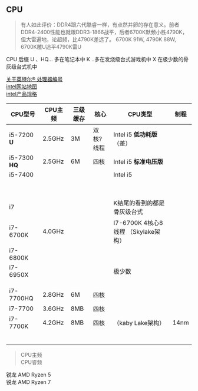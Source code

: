 



## CPU

> 有人如此评价：DDR4跟六代酷睿一样，有点然并卵的存在意义。前者DDR4-2400性能也就跟DDR3-1866战平，后者6700K默频小胜4790K，但大雷遍地，论超频，比4790K差远了。
> 6700K  91W,  4790K 88W,   6700K雕U追平4790K雷U

CPU 
后缀 U 、HQ... 多在笔记本中
K ..多在发烧级台式游戏机中
X 在极少数的骨灰级台式机中




[关于英特尔® 处理器编号](http://www.intel.cn/content/www/cn/zh/processors/processor-numbers.html)   
[intel网站地图](http://www.intel.cn/content/www/cn/zh/siteindex.html)  
[intel产品规格](http://ark.intel.com/zh-cn)  

| CPU型号        | CPU主频 | 三级缓存 | 核心      | CPU类型                             | 制程 |
| -------------- | ------- | -------- | --------- | ----------------------------------- | ---- |
| i5-7200 **U**  | 2.5GHz  | 3M       | 双核?线程 | Intel i5 **低功耗版** （差）        |      |
| i5-7300 **HQ** | 2.5GHz  | 6M       | 四核      | Intel i5 **标准电压版**             |      |
| i5-7400        |         |          |           | Intel i5                            |      |
|                |         |          |           |                                     |      |
|                |         |          |           |                                     |      |
|                |         |          |           |                                     |      |
|                |         |          |           |                                     |      |
|                |         |          |           |                                     |      |
|                |         |          |           |                                     |      |
|                |         |          |           |                                     |      |
|                |         |          |           |                                     |      |
| i7             |         |          |           | K结尾的看到的都是骨灰级台式         |      |
| i7-6700K       | 4.0GHz  |          |           | I7-6700K 4核心8线程 （Skylake架构） |      |
| i7-6800K       |         |          |           |                                     |      |
| i7-6950X       |         |          |           | 极少数                              |      |
|                |         |          |           |                                     |      |
|                |         |          |           |                                     |      |
|                |         |          |           |                                     |      |
| i7-7700HQ      | 2.8GHz  | 6M       | 四核      |                                     |      |
| i7-7700        | 3.6GHz  | 8MB      | 四核      |                                     |      |
| i7-7700K       | 4.2GHz  | 8MB      | 四核      | （kaby Lake架构）                   | 14nm |
|                |         |          |           |                                     |      |
|                |         |          |           |                                     |      |
|                |         |          |           |                                     |      |
|                |         |          |           |                                     |      |
|                |         |          |           |                                     |      |
|                |         |          |           |                                     |      |


> CPU主频  
> CPU睿频 

锐龙 AMD Ryzen 5   
锐龙 AMD Ryzen 7   




